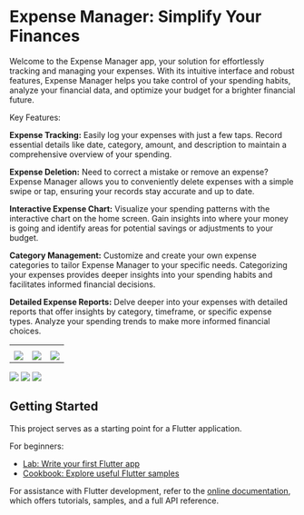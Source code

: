 # Expense Manager: Simplify Your Finances

Welcome to the Expense Manager app, your solution for effortlessly tracking and managing your expenses. With its intuitive interface and robust features, Expense Manager helps you take control of your spending habits, analyze your financial data, and optimize your budget for a brighter financial future.

Key Features:

**Expense Tracking:** Easily log your expenses with just a few taps. Record essential details like date, category, amount, and description to maintain a comprehensive overview of your spending.

**Expense Deletion:** Need to correct a mistake or remove an expense? Expense Manager allows you to conveniently delete expenses with a simple swipe or tap, ensuring your records stay accurate and up to date.

**Interactive Expense Chart:** Visualize your spending patterns with the interactive chart on the home screen. Gain insights into where your money is going and identify areas for potential savings or adjustments to your budget.

**Category Management:** Customize and create your own expense categories to tailor Expense Manager to your specific needs. Categorizing your expenses provides deeper insights into your spending habits and facilitates informed financial decisions.

**Detailed Expense Reports:** Delve deeper into your expenses with detailed reports that offer insights by category, timeframe, or specific expense types. Analyze your spending trends to make more informed financial choices.



<!DOCTYPE html>
<html>
<head>
 </head>
<body>
  <table>
    <tr>
     <th></th>
      <th></th>
      <th></th></th>
  </tr>
    <tr>
      <td data-label="Column 1"><img src='redmeimg\page1.jpg' ></td>
      <td data-label="Column 2"><img src='redmeimg\page2.jpg' ></td>
    <td data-label="Column 3"><img src='redmeimg\page3.jpg' ></td>
    </tr>
  </table>
</body>
</html>

![](redmeimg\page1.jpg)
![](redmeimg\page2.jpg)
![](redmeimg\page3.jpg)

## Getting Started

This project serves as a starting point for a Flutter application.

For beginners:

- [Lab: Write your first Flutter app](https://docs.flutter.dev/get-started/codelab)
- [Cookbook: Explore useful Flutter samples](https://docs.flutter.dev/cookbook)

For assistance with Flutter development, refer to the [online documentation](https://docs.flutter.dev/), which offers tutorials, samples, and a full API reference.
